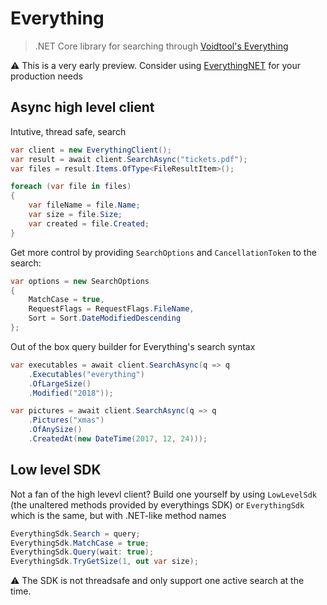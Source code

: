 # Everything

> .NET Core library for searching through [Voidtool's Everything](https://www.voidtools.com)

:warning: This is a very early preview. Consider using [EverythingNET](https://github.com/ju2pom/EverythingNet) for your production needs

## Async high level client

Intutive, thread safe, search

```cs
var client = new EverythingClient();
var result = await client.SearchAsync("tickets.pdf");
var files = result.Items.OfType<FileResultItem>();

foreach (var file in files)
{
    var fileName = file.Name;
    var size = file.Size;
    var created = file.Created;
}
```

Get more control by providing `SearchOptions` and `CancellationToken` to the search:

```cs
var options = new SearchOptions
{
    MatchCase = true,
    RequestFlags = RequestFlags.FileName,
    Sort = Sort.DateModifiedDescending
};
```

Out of the box query builder for Everything's search syntax

```cs
var executables = await client.SearchAsync(q => q
    .Executables("everything")
    .OfLargeSize()
    .Modified("2018"));

var pictures = await client.SearchAsync(q => q
    .Pictures("xmas")
    .OfAnySize()
    .CreatedAt(new DateTime(2017, 12, 24)));
```

## Low level SDK

Not a fan of the high levevl client? Build one yourself by using `LowLevelSdk` (the unaltered methods provided by everythings SDK) or `EverythingSdk` which is the same, but with .NET-like method names

```cs
EverythingSdk.Search = query;
EverythingSdk.MatchCase = true;
EverythingSdk.Query(wait: true);
EverythingSdk.TryGetSize(1, out var size);
```

:warning: The SDK is not threadsafe and only support one active search at the time.
